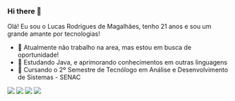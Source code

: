 ### Hi there 👋 ###

Olá! Eu sou o Lucas Rodrigues de Magalhães, tenho 21 anos e sou um grande amante por tecnologias!


- 🔭 Atualmente não trabalho na area, mas estou em busca de oportunidade!
- 🌱 Estudando Java, e aprimorando conhecimentos em outras linguagens
- 💬 Cursando o 2º Semestre de Tecnólogo em Análise e Desenvolvimento de Sistemas - SENAC


<div> 
  <a href="https://instagram.com/rafaballerini" target="_blank"><img src="https://img.shields.io/badge/-Instagram-%23E4405F?style=for-the-badge&logo=instagram&logoColor=white" target="_blank"></a>
 <a href="https://discord.gg/wagxzStdcR" target="_blank"><img src="https://img.shields.io/badge/Discord-7289DA?style=for-the-badge&logo=discord&logoColor=white" target="_blank"></a> 
  <a href = "mailto:lucasromagalhaes@gmail.com"><img src="https://img.shields.io/badge/-Gmail-%23333?style=for-the-badge&logo=gmail&logoColor=white" target="_blank"></a>
  <a href="https://www.linkedin.com/in/lucasrmagalhaess/" target="_blank"><img src="https://img.shields.io/badge/-LinkedIn-%230077B5?style=for-the-badge&logo=linkedin&logoColor=white" target="_blank"></a> 
  
</div>
